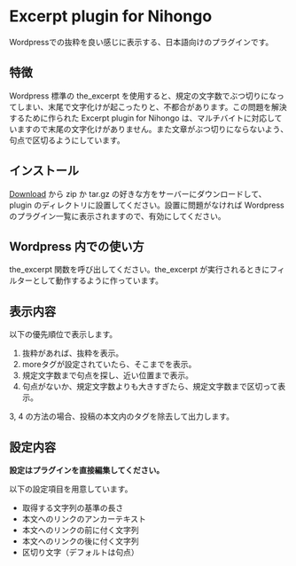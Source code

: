 ﻿Excerpt plugin for Nihongo
==========================

Wordpressでの抜粋を良い感じに表示する、日本語向けのプラグインです。

特徴
----

Wordpress 標準の the_excerpt を使用すると、規定の文字数でぶつ切りになってしまい、末尾で文字化けが起こったりと、不都合があります。この問題を解決するために作られた Excerpt plugin for Nihongo は、マルチバイトに対応していますので末尾の文字化けがありません。また文章がぶつ切りにならないよう、句点で区切るようにしています。

インストール
------------

[Download][1] から zip か tar.gz の好きな方をサーバーにダウンロードして、plugin のディレクトリに設置してください。設置に問題がなければ Wordpress のプラグイン一覧に表示されますので、有効にしてください。

Wordpress 内での使い方
----------------------

the_excerpt 関数を呼び出してください。the_excerpt が実行されるときにフィルターとして動作するように作っています。

表示内容
--------

以下の優先順位で表示します。

1. 抜粋があれば、抜粋を表示。
2. moreタグが設定されていたら、そこまでを表示。
3. 規定文字数まで句点を探し、近い位置まで表示。
4. 句点がないか、規定文字数よりも大きすぎたら、規定文字数まで区切って表示。

3, 4 の方法の場合、投稿の本文内のタグを除去して出力します。

設定内容
--------

__設定はプラグインを直接編集してください。__

以下の設定項目を用意しています。

* 取得する文字列の基準の長さ
* 本文へのリンクのアンカーテキスト
* 本文へのリンクの前に付く文字列
* 本文へのリンクの後に付く文字列
* 区切り文字（デフォルトは句点）

[1]: https://github.com/techscore/excerpt-plugin-for-nihongo/downloads